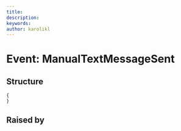 ```yaml
---
title: 
description: 
keywords: 
author: karolikl
---
```

# Event: ManualTextMessageSent

## Structure
```javascript
{
}
```

## Raised by
